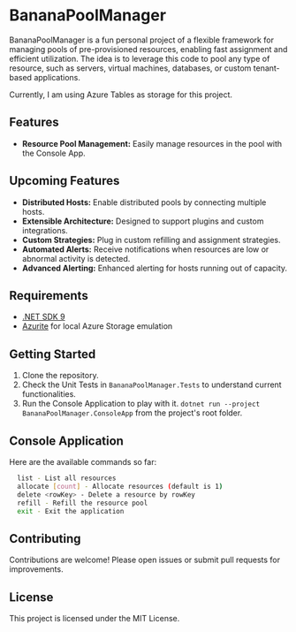 # BananaPoolManager

BananaPoolManager is a fun personal project of a flexible framework for managing pools of pre-provisioned resources, enabling fast assignment and efficient utilization. The idea is to leverage this code to pool any type of resource, such as servers, virtual machines, databases, or custom tenant-based applications.

Currently, I am using Azure Tables as storage for this project.

## Features

- **Resource Pool Management:** Easily manage resources in the pool with the Console App.

## Upcoming Features

- **Distributed Hosts:** Enable distributed pools by connecting multiple hosts.
- **Extensible Architecture:** Designed to support plugins and custom integrations.
- **Custom Strategies:** Plug in custom refilling and assignment strategies.
- **Automated Alerts:** Receive notifications when resources are low or abnormal activity is detected.
- **Advanced Alerting:** Enhanced alerting for hosts running out of capacity.

## Requirements

- [.NET SDK 9](https://dotnet.microsoft.com/en-us/download/dotnet/9.0)
- [Azurite](https://learn.microsoft.com/en-us/azure/storage/common/storage-use-azurite?tabs=visual-studio-code%2Cblob-storage) for local Azure Storage emulation

## Getting Started

1. Clone the repository.
2. Check the Unit Tests in `BananaPoolManager.Tests` to understand current functionalities.
3. Run the Console Application to play with it. `dotnet run --project BananaPoolManager.ConsoleApp` from the project's root folder.

## Console Application

Here are the available commands so far:

```bash
  list - List all resources
  allocate [count] - Allocate resources (default is 1)
  delete <rowKey> - Delete a resource by rowKey
  refill - Refill the resource pool
  exit - Exit the application
```

## Contributing

Contributions are welcome! Please open issues or submit pull requests for improvements.

## License

This project is licensed under the MIT License.
